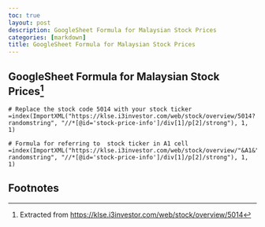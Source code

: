 ```yaml
---
toc: true
layout: post
description: GoogleSheet Formula for Malaysian Stock Prices
categories: [markdown]
title: GoogleSheet Formula for Malaysian Stock Prices
---
```


## GoogleSheet Formula for Malaysian Stock Prices[^1]

    # Replace the stock code 5014 with your stock ticker
    =index(ImportXML("https://klse.i3investor.com/web/stock/overview/5014?randomstring", "//*[@id='stock-price-info']/div[1]/p[2]/strong"), 1, 1)
    
    # Formula for referring to  stock ticker in A1 cell 
    =index(ImportXML("https://klse.i3investor.com/web/stock/overview/"&A1&"?randomstring", "//*[@id='stock-price-info']/div[1]/p[2]/strong"), 1, 1)
    
## Footnotes
[^1]: Extracted from https://klse.i3investor.com/web/stock/overview/5014

